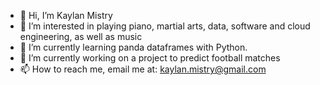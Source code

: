 - 👋 Hi, I’m Kaylan Mistry
- 👀 I’m interested in playing piano, martial arts, data, software and cloud engineering, as well as music
- 🌱 I’m currently learning panda dataframes with Python.
- 💞️ I’m currently working on a project to predict football matches 
- 📫 How to reach me, email me at: kaylan.mistry@gmail.com
